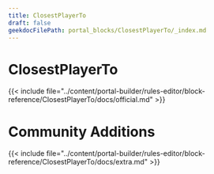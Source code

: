 ```yaml
---
title: ClosestPlayerTo
draft: false
geekdocFilePath: portal_blocks/ClosestPlayerTo/_index.md
---
```

# ClosestPlayerTo
{{< include file="../content/portal-builder/rules-editor/block-reference/ClosestPlayerTo/docs/official.md" >}}

# Community Additions

{{< include file="../content/portal-builder/rules-editor/block-reference/ClosestPlayerTo/docs/extra.md" >}}